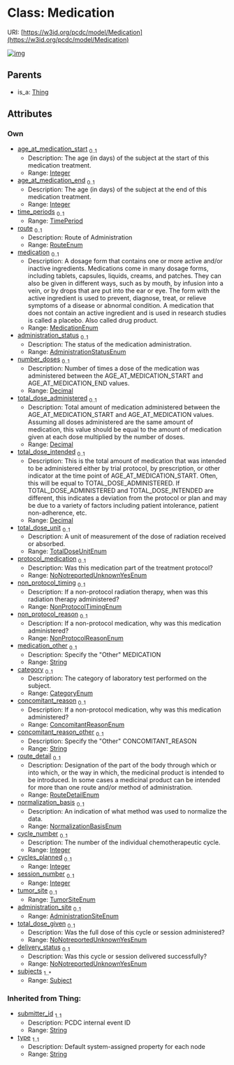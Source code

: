 
# Class: Medication




URI: [https://w3id.org/pcdc/model/Medication](https://w3id.org/pcdc/model/Medication)


[![img](https://yuml.me/diagram/nofunky;dir:TB/class/[TimePeriod],[Thing],[Subject],[Subject]<subjects%201..*-++[Medication&#124;age_at_medication_start:integer%20%3F;age_at_medication_end:integer%20%3F;route:RouteEnum%20%3F;medication:MedicationEnum%20%3F;administration_status:AdministrationStatusEnum%20%3F;number_doses:decimal%20%3F;total_dose_administered:decimal%20%3F;total_dose_intended:decimal%20%3F;total_dose_unit:TotalDoseUnitEnum%20%3F;protocol_medication:NoNotreportedUnknownYesEnum%20%3F;non_protocol_timing:NonProtocolTimingEnum%20%3F;non_protocol_reason:NonProtocolReasonEnum%20%3F;medication_other:string%20%3F;category:CategoryEnum%20%3F;concomitant_reason:ConcomitantReasonEnum%20%3F;concomitant_reason_other:string%20%3F;route_detail:RouteDetailEnum%20%3F;normalization_basis:NormalizationBasisEnum%20%3F;cycle_number:integer%20%3F;cycles_planned:integer%20%3F;session_number:integer%20%3F;tumor_site:TumorSiteEnum%20%3F;administration_site:AdministrationSiteEnum%20%3F;total_dose_given:NoNotreportedUnknownYesEnum%20%3F;delivery_status:NoNotreportedUnknownYesEnum%20%3F;submitter_id(i):string;type(i):string],[TimePeriod]<time_periods%200..1-++[Medication],[Thing]^-[Medication])](https://yuml.me/diagram/nofunky;dir:TB/class/[TimePeriod],[Thing],[Subject],[Subject]<subjects%201..*-++[Medication&#124;age_at_medication_start:integer%20%3F;age_at_medication_end:integer%20%3F;route:RouteEnum%20%3F;medication:MedicationEnum%20%3F;administration_status:AdministrationStatusEnum%20%3F;number_doses:decimal%20%3F;total_dose_administered:decimal%20%3F;total_dose_intended:decimal%20%3F;total_dose_unit:TotalDoseUnitEnum%20%3F;protocol_medication:NoNotreportedUnknownYesEnum%20%3F;non_protocol_timing:NonProtocolTimingEnum%20%3F;non_protocol_reason:NonProtocolReasonEnum%20%3F;medication_other:string%20%3F;category:CategoryEnum%20%3F;concomitant_reason:ConcomitantReasonEnum%20%3F;concomitant_reason_other:string%20%3F;route_detail:RouteDetailEnum%20%3F;normalization_basis:NormalizationBasisEnum%20%3F;cycle_number:integer%20%3F;cycles_planned:integer%20%3F;session_number:integer%20%3F;tumor_site:TumorSiteEnum%20%3F;administration_site:AdministrationSiteEnum%20%3F;total_dose_given:NoNotreportedUnknownYesEnum%20%3F;delivery_status:NoNotreportedUnknownYesEnum%20%3F;submitter_id(i):string;type(i):string],[TimePeriod]<time_periods%200..1-++[Medication],[Thing]^-[Medication])

## Parents

 *  is_a: [Thing](Thing.md)

## Attributes


### Own

 * [age_at_medication_start](age_at_medication_start.md)  <sub>0..1</sub>
     * Description: The age (in days) of the subject at the start of this medication treatment.
     * Range: [Integer](types/Integer.md)
 * [age_at_medication_end](age_at_medication_end.md)  <sub>0..1</sub>
     * Description: The age (in days) of the subject at the end of this medication treatment.
     * Range: [Integer](types/Integer.md)
 * [time_periods](time_periods.md)  <sub>0..1</sub>
     * Range: [TimePeriod](TimePeriod.md)
 * [route](route.md)  <sub>0..1</sub>
     * Description: Route of Administration
     * Range: [RouteEnum](RouteEnum.md)
 * [medication](medication.md)  <sub>0..1</sub>
     * Description: A dosage form that contains one or more active and/or inactive ingredients. Medications come in many dosage forms, including tablets, capsules, liquids, creams, and patches. They can also be given in different ways, such as by mouth, by infusion into a vein, or by drops that are put into the ear or eye. The form with the active ingredient is used to prevent, diagnose, treat, or relieve symptoms of a disease or abnormal condition. A medication that does not contain an active ingredient and is used in research studies is called a placebo. Also called drug product.
     * Range: [MedicationEnum](MedicationEnum.md)
 * [administration_status](administration_status.md)  <sub>0..1</sub>
     * Description: The status of the medication administration.
     * Range: [AdministrationStatusEnum](AdministrationStatusEnum.md)
 * [number_doses](number_doses.md)  <sub>0..1</sub>
     * Description: Number of times a dose of the medication was administered between the AGE_AT_MEDICATION_START and AGE_AT_MEDICATION_END values.
     * Range: [Decimal](types/Decimal.md)
 * [total_dose_administered](total_dose_administered.md)  <sub>0..1</sub>
     * Description: Total amount of medication administered between the AGE_AT_MEDICATION_START and AGE_AT_MEDICATION values. Assuming all doses administered are the same amount of medication, this value should be equal to the amount of medication given at each dose multiplied by the number of doses.
     * Range: [Decimal](types/Decimal.md)
 * [total_dose_intended](total_dose_intended.md)  <sub>0..1</sub>
     * Description: This is the total amount of medication that was intended to be administered either by trial protocol, by prescription, or other indicator at the time point of AGE_AT_MEDICATION_START. Often, this will be equal to TOTAL_DOSE_ADMINISTERED. If TOTAL_DOSE_ADMINISTERED and TOTAL_DOSE_INTENDED are different, this indicates a deviation from the protocol or plan and may be due to a variety of factors including patient intolerance, patient non-adherence, etc.
     * Range: [Decimal](types/Decimal.md)
 * [total_dose_unit](total_dose_unit.md)  <sub>0..1</sub>
     * Description: A unit of measurement of the dose of radiation received or absorbed.
     * Range: [TotalDoseUnitEnum](TotalDoseUnitEnum.md)
 * [protocol_medication](protocol_medication.md)  <sub>0..1</sub>
     * Description: Was this medication part of the treatment protocol?
     * Range: [NoNotreportedUnknownYesEnum](NoNotreportedUnknownYesEnum.md)
 * [non_protocol_timing](non_protocol_timing.md)  <sub>0..1</sub>
     * Description: If a non-protocol radiation therapy, when was this radiation therapy administered?
     * Range: [NonProtocolTimingEnum](NonProtocolTimingEnum.md)
 * [non_protocol_reason](non_protocol_reason.md)  <sub>0..1</sub>
     * Description: If a non-protocol medication, why was this medication administered?
     * Range: [NonProtocolReasonEnum](NonProtocolReasonEnum.md)
 * [medication_other](medication_other.md)  <sub>0..1</sub>
     * Description: Specify the "Other" MEDICATION
     * Range: [String](types/String.md)
 * [category](category.md)  <sub>0..1</sub>
     * Description: The category of laboratory test performed on the subject.
     * Range: [CategoryEnum](CategoryEnum.md)
 * [concomitant_reason](concomitant_reason.md)  <sub>0..1</sub>
     * Description: If a non-protocol medication, why was this medication administered?
     * Range: [ConcomitantReasonEnum](ConcomitantReasonEnum.md)
 * [concomitant_reason_other](concomitant_reason_other.md)  <sub>0..1</sub>
     * Description: Specify the "Other" CONCOMITANT_REASON
     * Range: [String](types/String.md)
 * [route_detail](route_detail.md)  <sub>0..1</sub>
     * Description: Designation of the part of the body through which or into which, or the way in which, the medicinal product is intended to be introduced. In some cases a medicinal product can be intended for more than one route and/or method of administration.
     * Range: [RouteDetailEnum](RouteDetailEnum.md)
 * [normalization_basis](normalization_basis.md)  <sub>0..1</sub>
     * Description: An indication of what method was used to normalize the data.
     * Range: [NormalizationBasisEnum](NormalizationBasisEnum.md)
 * [cycle_number](cycle_number.md)  <sub>0..1</sub>
     * Description: The number of the individual chemotherapeutic cycle.
     * Range: [Integer](types/Integer.md)
 * [cycles_planned](cycles_planned.md)  <sub>0..1</sub>
     * Range: [Integer](types/Integer.md)
 * [session_number](session_number.md)  <sub>0..1</sub>
     * Range: [Integer](types/Integer.md)
 * [tumor_site](tumor_site.md)  <sub>0..1</sub>
     * Range: [TumorSiteEnum](TumorSiteEnum.md)
 * [administration_site](administration_site.md)  <sub>0..1</sub>
     * Range: [AdministrationSiteEnum](AdministrationSiteEnum.md)
 * [total_dose_given](total_dose_given.md)  <sub>0..1</sub>
     * Description: Was the full dose of this cycle or session administered?
     * Range: [NoNotreportedUnknownYesEnum](NoNotreportedUnknownYesEnum.md)
 * [delivery_status](delivery_status.md)  <sub>0..1</sub>
     * Description: Was this cycle or session delivered successfully?
     * Range: [NoNotreportedUnknownYesEnum](NoNotreportedUnknownYesEnum.md)
 * [subjects](subjects.md)  <sub>1..\*</sub>
     * Range: [Subject](Subject.md)

### Inherited from Thing:

 * [submitter_id](submitter_id.md)  <sub>1..1</sub>
     * Description: PCDC internal event ID
     * Range: [String](types/String.md)
 * [type](type.md)  <sub>1..1</sub>
     * Description: Default system-assigned property for each node
     * Range: [String](types/String.md)
